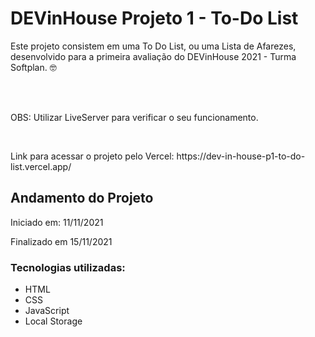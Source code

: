 <h1> DEVinHouse Projeto 1 - To-Do List </h1>
<p> Este projeto consistem em uma To Do List, ou uma Lista de Afarezes, desenvolvido para a primeira avaliação do DEVinHouse 2021 - Turma Softplan. 🤓 </p>
 
<br><br>
<p>OBS: Utilizar LiveServer para verificar o seu funcionamento.</p>
<br>

<p>Link para acessar o projeto pelo Vercel: https://dev-in-house-p1-to-do-list.vercel.app/ </p>

<h2> Andamento do Projeto </h2>
<p>Iniciado em: 11/11/2021</p>
<p>Finalizado em 15/11/2021</p>

<h3>Tecnologias utilizadas:</h3>
<ul>
<li>HTML</li>
<li>CSS</li>
<li>JavaScript</li>
<li>Local Storage</li>
</li>
